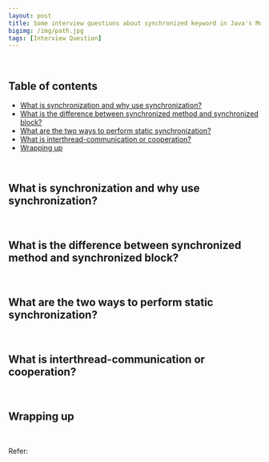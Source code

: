 ```yaml
---
layout: post
title: Some interview questions about synchronized keyword in Java's Multithreading
bigimg: /img/path.jpg
tags: [Interview Question]
---
```




<br>

## Table of contents
- [What is synchronization and why use synchronization?]()
- [What is the difference between synchronized method and synchronized block?]()
- [What are the two ways to perform static synchronization?](#)
- [What is interthread-communication or cooperation?](#what-is-interthread-communication-or-cooperation)
- [Wrapping up](#wrapping-up)


<br>

## What is synchronization and why use synchronization?






<br>

## What is the difference between synchronized method and synchronized block?





<br>

## What are the two ways to perform static synchronization?






<br>

## What is interthread-communication or cooperation?





<br>

## Wrapping up







<br>

Refer:

[]()

[]()

[]()

[]()

[]()